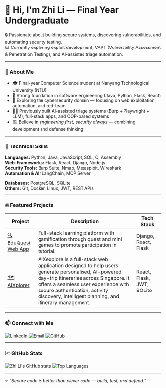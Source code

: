 # 👋 Hi, I'm Zhi Li — Final Year Undergraduate

🔒 Passionate about building secure systems, discovering vulnerabilities, and automating security testing.  
💻 Currently exploring exploit development, VAPT (Vulnerability Assessment & Penetration Testing), and AI-assisted triage automation.

---

### 🧭 About Me
- 🎓 Final-year Computer Science student at Nanyang Technological University (NTU)
- 🧰 Strong foundation in software engineering (Java, Python, Flask, React)
- 🧠 Exploring the cybersecurity domain — focusing on web exploitation, automation, and red-team 
- 🧑‍💻 Previously built AI-assisted triage systems (Burp + Playwright + LLM), full-stack apps, and OOP-based systems
- 🏗️ Believe in *engineering first, security always* — combining development and defense thinking

---

### 🧩 Technical Skills
**Languages:** Python, Java, JavaScript, SQL, C, Assembly  
**Web-Frameworks:** Flask, React, Django, Node.js  
**Security Tools:** Burp Suite, Nmap, Metasploit, Wireshark  
**Automation & AI:** LangChain, MCP Server

**Databases:** PostgreSQL, SQLite  
**Others:** Git, Docker, Linux, JWT, REST APIs

---

### 🔥 Featured Projects
| Project | Description | Tech Stack |
|----------|--------------|------------|
| [🔍 EduQuest Web App](https://github.com/ZCHUA040/EduQuest-Frontend-ReactJS) | Full-stack learning platform with gamification through quest and mini games to promote participation in tutorial. | Django, React, Flask  |
| [🗺️ AIXplorer](https://github.com/ZCHUA040/EduQuest-Frontend-ReactJS) | AiXexplore is a full-stack web application designed to help users generate personalised, AI-powered day-trip itineraries across Singapore. It offers a seamless user experience with secure authentication, activity discovery, intelligent planning, and itinerary management.| React, Flask, JWT, SQLite |

---

### 📫 Connect with Me
[![LinkedIn](https://img.shields.io/badge/LinkedIn-Zhi%20Li%20Chua-blue?style=flat-square&logo=linkedin)](https://www.linkedin.com/in/zhi-li-chua/)
[![Email](https://img.shields.io/badge/Email-zchua040@e.ntu.edu.sg-red?style=flat-square&logo=gmail)](mailto:zchua040@e.ntu.edu.sg)
[![GitHub](https://img.shields.io/badge/GitHub-zchua040-black?style=flat-square&logo=github)](https://github.com/zchua040)

---

### 📈 GitHub Stats
![Zhi Li's GitHub stats](https://github-readme-stats.vercel.app/api?username=zhilichua&show_icons=true&theme=tokyonight)
![Top Languages](https://github-readme-stats.vercel.app/api/top-langs/?username=zhilichua&layout=compact&theme=tokyonight)

---

⭐ *“Secure code is better than clever code — build, test, and defend.”*

